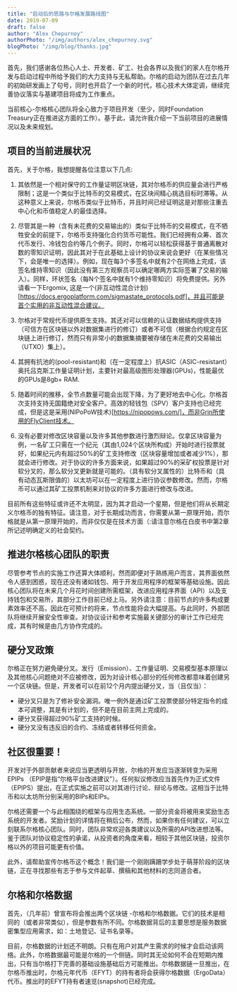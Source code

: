 ```yaml
---
title: "启动后的思路与尔格发展路线图"
date: 2019-07-09
draft: false
author: "Alex Chepurnoy"
authorPhoto: "/img/authors/alex_chepurnoy.svg"
blogPhoto: "/img/blog/thanks.jpg"
---
```


首先，我们感谢各位热心人士、开发者、矿工、社会各界以及我们的家人在尔格开发与启动过程中所给予我们的大力支持与无私帮助。尔格的启动为团队在过去几年的初始研发画上了句号，同时也开启了一个新的时代，核心技术大体定调，继续完善协议落实与基建项目将成为工作重点。

当前核心-尔格核心团队将全心致力于项目开发（至少，同时Foundation Treasury正在推进这方面的工作）。基于此，请允许我介绍一下当前项目的进展情况以及未来规划。

## 项目的当前进展状况

首先，关于尔格，我想提醒各位注意以下几点:

1. 其依然是一个相对保守的工作量证明区块链，其对尔格币的供应量会进行严格限制；这是一个类似于比特币的交易模式，在区块间精心挑选目标时滞等。从这种意义上来说，尔格币类似于比特币，并且时间已经证明这是对那些注重去中心化和币值稳定人的最佳选择。

2. 尽管其是一种（含有未花费的交易输出的）类似于比特币的交易模式，在不牺牲安全的前提下，尔格币支持强化合约货币可能性。我们已经拥有众筹、首次代币发行、冷钱包合约等几个例子。同时，尔格可以轻松获得基于普通离散对数的零知识证明，因此其对于在此基础上设计的协议来说会更好（在某些情况下，会是唯一的选择）。例如，现在每3个多签名中就有2个在网络上完成，该签名维持零知识（因此没有第三方观察员可以确定哪两方实际签署了交易的输入）。同样，环状签名（每N个签名中就有1个维持零知识）将免费提供。另外请看一下Ergomix, 这是一个(非互动性混合计划)[https://docs.ergoplatform.com/sigmastate_protocols.pdf]，并且可能是首个实用的非互动性混合建议。

3. 尔格对于常规代币提供原生支持。其还对可以信赖的认证数据结构提供支持（可信方在区块链以外对数据集进行的修订）或者不可信（根据合约规定在区块链上进行修订，然而只有非常小的数据集摘要被存储在未花费的交易输出（UTXO）集上）。

4. 其拥有抗池的(pool-resistant)和（在一定程度上）抗ASIC（ASIC-resistant）奥托吕克斯工作量证明计划，主要针对最高级图形处理器(GPUs)，性能最优的GPUs是8gb+ RAM.

5. 随着时间的推移，全节点数量可能会出现下降，为了更好地去中心化。尔格首次支持支持无国籍绝对安全客户。高效的轻钱包（SPV）客户支持也已经完成，但是这是采用(NIPoPoW技术)[https://nipopows.com/]，而非Grin所使用的FlyClient技术。

6. 没有必要对修改区块容量以及许多其他参数进行激烈辩论。仅拿区块容量为例，一名矿工只需在一个纪元（其由1,024个区块所构成）开始时进行投票就好，如果纪元内有超过50%的矿工支持修改（区块容量增加或者减少1%），那就会进行修改。对于协议的许多方面来说，如果超过90%的采矿权投票是针对软分叉的，那么软分叉更新就是可能的。（具有软分叉属性的）比特币和（具有动态瓦斯限值的）以太坊可以在一定程度上进行协议参数修改。然而，尔格币可以通过其矿工投票机制来对协议的许多方面进行修改与改进。

目前所有这些特征或许还不太明显，因为其才启动一个星期，但是他们将从长期定义尔格币的独有特征。请注意，对于长期成功而言，你需要从第一原理开始，而尔格就是从第一原理开始的，而非仅仅是在技术方面（:请注意尔格在白皮书中第2章所记述明确定义的社会契约。

## 推进尔格核心团队的职责

尽管参考节点的实施工作还算大体顺利，然而即便对于熟练用户而言，其界面依然令人感到困惑，现在还没有诸如钱包、用于开发应用程序的框架等基础设施。因此核心团队将在未来几个月花时间创建所需框架，改进应用程序界面（API）以及支持钱包和交易所，其部分工作目前已经上马。另外请注意：目前节点的许多构成要素效率还不高，因此在可预计的将来，节点性能将会大幅提高。与此同时，外部团队将继续开展安全性审查。对协议设计和参考实施最关键部分的审计工作已经完成，其有时候是由几方协作完成的。

## 硬分叉政策

尔格正在努力避免硬分叉。发行（Emission）、工作量证明、交易模型基本原理以及其他核心问题绝对不应被修改，因为对设计核心部分的任何修改都意味着创建另一个区块链。但是，开发者可以在前12个月内提出硬分叉，当（且仅当）：

* 硬分叉只是为了修补安全漏洞。唯一例外是通过矿工投票使部分特定指令的成本可调整，其是有计划的，但不是在目前主网上完成的。
* 硬分叉获得超过90%矿工支持的时候。
* 硬分叉没有违反旧的合约、冻结或者转移任何资金。

## 社区很重要！

开发对于外部贡献者来说应当更透明与开放，尔格的开发应当逐渐转变为采用EPIPs （EPIP是指“尔格平台改进建议”）。任何拟议修改应当首先作为正式文件（EPIPS）提出，在正式实施之前可以对其进行讨论、辩论与修改。这相当于比特币和以太坊所分别采用的BIPs和EIPs。

尔格还需要一个与此相围绕的框架与应用生态系统。一部分资金将被用来奖励生态系统的开发者。奖励计划的详情将在稍后公布，然而，如果你有任何建议，可以立刻联系尔格核心团队。同时，团队非常欢迎各类建议以及所需的API改进想法等。鉴于团队对协议稳定性的承诺，从投资者的角度来看，相较于其他区块链，投资尔格以外的项目可能更有价值。

此外，请帮助宣传尔格币这个概念！我们是一个刚刚蹒跚学步处于萌芽阶段的区块链，正在寻找那些有志于参与文件起草、撰稿和其他材料的志同道合者。

## 尔格和尔格数据

首先，（几年前）曾宣布将会推出两个区块链 -尔格和尔格数据。它们的技术是相同的（或者非常类似），但是参数有所不同。尔格数据背后的主要思想是服务数据密集型应用需求，如：土地登记、证书名录等。

目前，尔格数据的计划还不明朗。只有在用户对其产生需求的时候才会启动该网络。此外，尔格数据最可能是尔格的一个侧链。同时其无论如何不会在短期内推出，只有当尔格打下完善的基础设施基础后方可能推出。尔格数据链一旦推出，在尔格币推出时，尔格元年代币（EFYT）的持有者将会获得尔格数据（ErgoData）代币。推出时的EFYT持有者速览(snapshot)已经完成。
